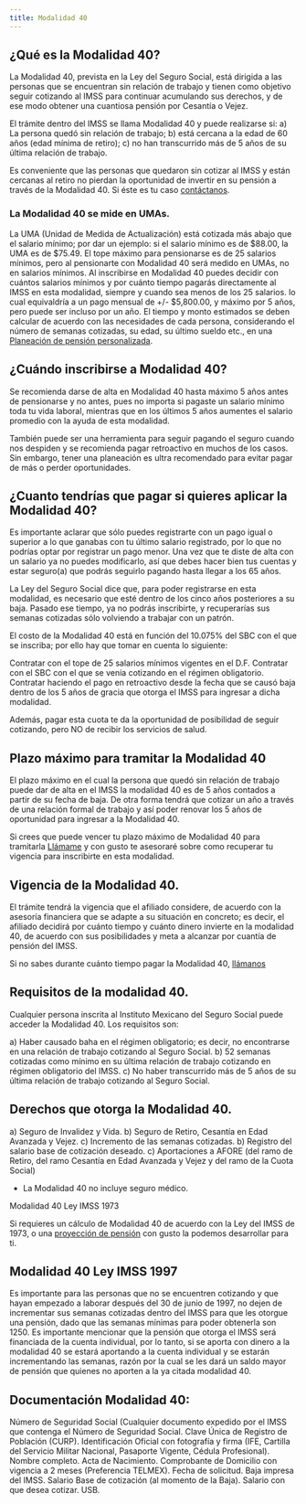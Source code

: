 ```yaml
---
title: Modalidad 40
---
```


## ¿Qué es la Modalidad 40?

La Modalidad 40, prevista en la Ley del Seguro Social, está dirigida a las personas que se encuentran sin relación de trabajo y tienen como objetivo seguir cotizando al IMSS para continuar acumulando sus derechos, y de ese modo obtener una cuantiosa pensión por Cesantía o Vejez.

El trámite dentro del IMSS se llama Modalidad 40 y puede realizarse si: a) La persona quedó sin relación de trabajo; b) está cercana a la edad de 60 años (edad mínima de retiro); c) no han transcurrido más de 5 años de su última relación de trabajo.

Es conveniente que las personas que quedaron sin cotizar al IMSS y están cercanas al retiro no pierdan la oportunidad de invertir en su pensión a través de la Modalidad 40. Si éste es tu caso [contáctanos](/2018/03/contacto.html).
 
### La Modalidad 40 se mide en UMAs. 

La UMA (Unidad de Medida de Actualización) está cotizada más abajo que el salario mínimo; por dar un ejemplo: si el salario mínimo es de $88.00, la UMA es de $75.49.
El tope máximo para pensionarse es de 25 salarios mínimos, pero al pensionarte con Modalidad 40 será medido en UMAs, no en salarios mínimos.
Al inscribirse en Modalidad 40 puedes decidir con cuántos salarios mínimos y por cuánto tiempo pagarás  directamente al IMSS en esta modalidad, siempre y cuando sea menos de los 25 salarios. lo cual equivaldría a un pago mensual de +/- $5,800.00, y máximo por 5 años, pero puede ser incluso por un año. El tiempo y monto estimados se deben calcular de acuerdo con las necesidades de cada persona, considerando el número de semanas cotizadas, su edad, su último sueldo etc., en una [Planeación de pensión personalizada](/2018-03-08-Proyeccion.md).

## ¿Cuándo inscribirse a Modalidad 40?

Se recomienda darse de alta en Modalidad 40 hasta máximo 5 años antes de pensionarse y no antes, pues no importa si pagaste un salario mínimo toda tu vida laboral, mientras que en los últimos 5 años aumentes el salario promedio con la ayuda de esta modalidad. 

También puede ser una herramienta para seguir pagando el seguro cuando nos despiden y se recomienda pagar retroactivo en muchos de los casos. Sin embargo, tener una planeación es ultra recomendado para evitar pagar de más o perder oportunidades. 

## ¿Cuanto tendrías que pagar si quieres aplicar la Modalidad 40?

Es importante aclarar que sólo puedes registrarte con un pago igual o superior a lo que ganabas con tu último salario registrado, por lo que no podrías optar por registrar un pago menor. Una vez que te diste de alta con un salario ya no puedes modificarlo, así que debes hacer bien tus cuentas y estar seguro(a) que podrás seguirlo pagando hasta llegar a los 65 años.

La Ley del Seguro Social dice que, para poder registrarse en esta modalidad, es necesario que esté dentro de los cinco años posteriores a su baja. Pasado ese tiempo, ya no podrás inscribirte, y recuperarías sus semanas cotizadas sólo volviendo a trabajar con un patrón.

El costo de la Modalidad 40 está en función del 10.075% del SBC con el que se inscriba; por ello hay que tomar en cuenta lo siguiente:

   Contratar con el tope de 25 salarios mínimos vigentes en el D.F.
   Contratar con el SBC con el que se venia cotizando en el régimen obligatorio.
   Contratar haciendo el pago en retroactivo desde la fecha que se causó baja dentro de los 5 años de gracia que otorga el 
   IMSS para ingresar a dicha modalidad.

Además, pagar esta cuota te da la oportunidad de posibilidad de seguir cotizando, pero NO de recibir los servicios de salud.

## Plazo máximo para tramitar la Modalidad 40

El plazo máximo en el cual la persona que quedó sin relación de trabajo puede dar de alta en el IMSS la modalidad 40 es de 5 años contados a partir de su fecha de baja. De otra forma tendrá que cotizar un año a través de una relación formal de trabajo y así poder renovar los 5 años de oportunidad para ingresar a la Modalidad 40.

Si crees que puede vencer tu plazo máximo de Modalidad 40 para tramitarla [Llámame](/2018-03-08-contacto.html) y con gusto te asesoraré sobre como recuperar tu vigencia para inscribirte en esta modalidad.

## Vigencia de la Modalidad 40.

El trámite tendrá la vigencia que el afiliado considere, de acuerdo con la asesoría financiera que se adapte a su situación en concreto; es decir, el afiliado decidirá por cuánto tiempo y cuánto dinero invierte en la modalidad 40, de acuerdo con sus posibilidades y meta a alcanzar por cuantía de pensión del IMSS.

Si no sabes durante cuánto tiempo pagar la Modalidad 40, [llámanos](/2018-03-08-contacto.html)

## Requisitos de la modalidad 40.

Cualquier persona inscrita al Instituto Mexicano del Seguro Social puede acceder la Modalidad 40. Los requisitos son:

a) Haber causado baha en el régimen obligatorio; es decir, no encontrarse en una relación de trabajo cotizando al Seguro Social.
b) 52 semanas cotizadas como mínimo en su última relación de trabajo cotizando en régimen obligatorio del IMSS.
c) No haber transcurrido más de 5 años de su última relación de trabajo cotizando al Seguro Social.

## Derechos que otorga la Modalidad 40.

a) Seguro de Invalidez y Vida.
b) Seguro de Retiro, Cesantía en Edad Avanzada y Vejez.
c) Incremento de las semanas cotizadas.
b) Registro del salario base de cotización deseado.
c) Aportaciones a AFORE (del ramo de Retiro, del ramo Cesantía en Edad Avanzada y Vejez y del ramo de la Cuota Social)

* La Modalidad 40 no incluye seguro médico.

Modalidad 40 Ley IMSS 1973

Si requieres un cálculo de Modalidad 40 de acuerdo con la Ley del IMSS de 1973, o una [proyección de pensión](/2018-03-08-contacto.html) con gusto la podemos desarrollar para ti.

## Modalidad 40 Ley IMSS 1997

Es importante para las personas que no se encuentren cotizando y que hayan empezado a laborar después del 30 de junio de 1997, no dejen de incrementar sus semanas cotizadas dentro del IMSS para que les otorgue una pensión, dado que las semanas mínimas para poder obtenerla son 1250. Es importante mencionar que la pensión que otorga el IMSS será financiada de la cuenta individual, por lo tanto, si se aporta con dinero a la modalidad 40 se estará aportando a la cuenta individual y se estarán incrementando las semanas, razón por la cual se les dará un saldo mayor de pensión que quienes no aporten a la ya citada modalidad 40.

## Documentación Modalidad 40:

Número de Seguridad Social (Cualquier documento expedido por el IMSS que contenga el Número de Seguridad Social.
Clave Única de Registro de Población (CURP).
Identificación Oficial con fotografía y firma (IFE, Cartilla del Servicio Militar Nacional, Pasaporte Vigente, Cédula Profesional).
Nombre completo.
Acta de Nacimiento.
Comprobante de Domicilio con vigencia a 2 meses (Preferencia TELMEX).
Fecha de solicitud.
Baja impresa del IMSS.
Salario Base de cotización (al momento de la Baja).
Salario con que desea cotizar.
USB. 
